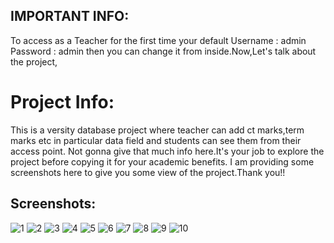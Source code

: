 ## IMPORTANT INFO:
To access as a Teacher for the first time your default
Username : admin
Password : admin
then you can change it from inside.Now,Let's talk about the project,
# Project Info:
This is a versity database project where teacher can add ct marks,term marks etc in particular data field and students can see them from their access point.
Not gonna give that much info here.It's your job to explore the project before copying it for your academic benefits.
I am providing some screenshots here to give you some view of the project.Thank you!!
## Screenshots:
![1](/Screenshots/shot0.png)
![2](/Screenshots/shot1.png)
![3](/Screenshots/shot2.png)
![4](/Screenshots/shot3.png)
![5](/Screenshots/shot4.png)
![6](/Screenshots/shot5.png)
![7](/Screenshots/shot6.png)
![8](/Screenshots/shot7.png)
![9](/Screenshots/shot8.png)
![10](/Screenshots/shot9.png)
